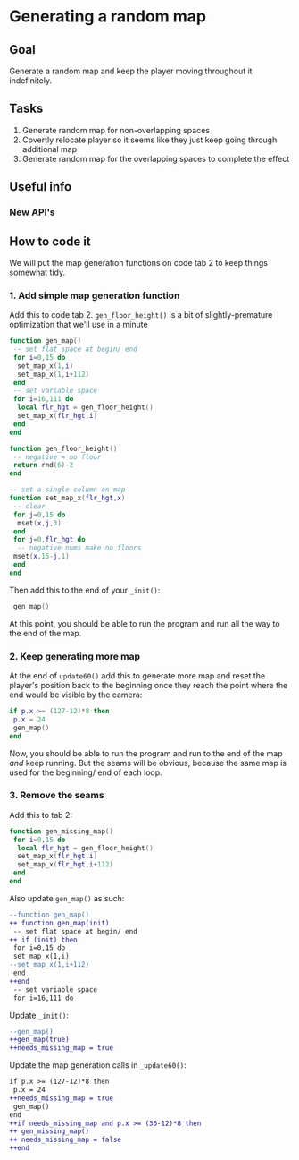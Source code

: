 # Generating a random map

## Goal

Generate a random map and keep the player moving throughout it indefinitely.

## Tasks

1. Generate random map for non-overlapping spaces
2. Covertly relocate player so it seems like they just keep going through additional map
3. Generate random map for the overlapping spaces to complete the effect

## Useful info

### New API's

## How to code it

We will put the map generation functions on code tab 2 to keep things somewhat tidy.

### 1. Add simple map generation function

Add this to code tab 2. `gen_floor_height()` is a bit of slightly-premature optimization that we'll use in a minute

```lua
function gen_map()
 -- set flat space at begin/ end
 for i=0,15 do
  set_map_x(1,i)
  set_map_x(1,i+112)
 end
 -- set variable space
 for i=16,111 do
  local flr_hgt = gen_floor_height()
  set_map_x(flr_hgt,i)
 end
end

function gen_floor_height()
 -- negative = no floor
 return rnd(6)-2
end

-- set a single column on map
function set_map_x(flr_hgt,x)
 -- clear
 for j=0,15 do
  mset(x,j,3)
 end
 for j=0,flr_hgt do
  -- negative nums make no floors
 mset(x,15-j,1)
 end
end
```

Then add this to the end of your `_init()`:

```lua
 gen_map()
```

At this point, you should be able to run the program and run all the way to the end of the map.

### 2. Keep generating more map

At the end of `update60()` add this to generate more map and reset the player's position back to the beginning once they reach the point where the end would be visible by the camera:

```lua
if p.x >= (127-12)*8 then
 p.x = 24
 gen_map()
end
```

Now, you should be able to run the program and run to the end of the map _and_ keep running. But the seams will be obvious, because the same map is used for the beginning/ end of each loop.

### 3. Remove the seams

Add this to tab 2:

```lua
function gen_missing_map()
 for i=0,15 do
  local flr_hgt = gen_floor_height()
  set_map_x(flr_hgt,i)
  set_map_x(flr_hgt,i+112)
 end
end
```

Also update `gen_map()` as such:

```diff
--function gen_map()
++ function gen_map(init)
 -- set flat space at begin/ end
++ if (init) then
 for i=0,15 do
 set_map_x(1,i)
--set_map_x(1,i+112)
 end
++end
 -- set variable space
 for i=16,111 do
```

Update `_init()`:

```diff
--gen_map()
++gen_map(true)
++needs_missing_map = true
```

Update the map generation calls in `_update60()`:

```diff
if p.x >= (127-12)*8 then
 p.x = 24
++needs_missing_map = true
 gen_map()
end
++if needs_missing_map and p.x >= (36-12)*8 then
++ gen_missing_map()
++ needs_missing_map = false
++end
```
